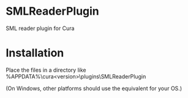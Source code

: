 # SMLReaderPlugin
SML reader plugin for Cura


# Installation
Place the files in a directory like %APPDATA%\cura\<version>\plugins\SMLReaderPlugin 

(On Windows, other platforms should use the equivalent for your OS.)
